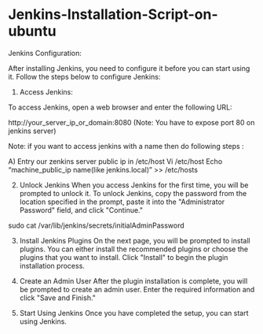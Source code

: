 # Jenkins-Installation-Script-on-ubuntu
Jenkins Configuration:

After installing Jenkins, you need to configure it before you can start using it. Follow the steps below to configure Jenkins:

1. Access Jenkins:

To access Jenkins, open a web browser and enter the following URL:

http://your_server_ip_or_domain:8080 (Note: You have to expose port 80 on jenkins server)

Note: if you want to access jenkins with a name then do following steps :

A)	Entry our zenkins server public ip in /etc/host
Vi /etc/host
Echo “machine_public_ip name(like jenkins.local)” >> /etc/hosts

2. Unlock Jenkins
When you access Jenkins for the first time, you will be prompted to unlock it. To unlock Jenkins, copy the password from the location specified in the prompt, paste it into the "Administrator Password" field, and click "Continue."

 sudo cat /var/lib/jenkins/secrets/initialAdminPassword

3. Install Jenkins Plugins
On the next page, you will be prompted to install plugins. You can either install the recommended plugins or choose the plugins that you want to install. Click "Install" to begin the plugin installation process.

4. Create an Admin User
After the plugin installation is complete, you will be prompted to create an admin user. Enter the required information and click "Save and Finish."

5. Start Using Jenkins
Once you have completed the setup, you can start using Jenkins.
